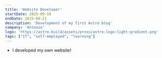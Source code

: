 ```yaml
---
title: 'Website Developer'
startDate: 2025-09-18
endDate: 2025-09-21
description: 'Development of my first Astro blog'
company: 'Antonio'
logo: 'https://astro.build/assets/press/astro-logo-light-gradient.png'
tags: ["IT", "self-employed", "learning"]
---
```


- I developed my own website!